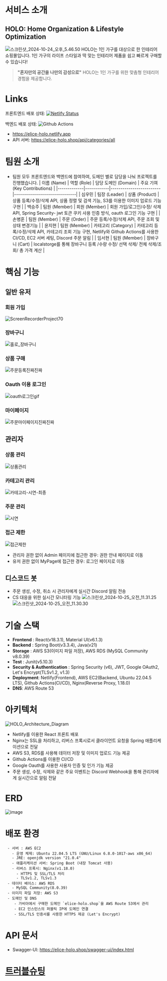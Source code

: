 # 서비스 소개
## HOLO: Home Organization & Lifestyle Optimization
![스크린샷_2024-10-24_오후_5.46.50](/uploads/c5608b25bd9a8a5d8079037c53e6e27f/스크린샷_2024-10-24_오후_5.46.50.png)
HOLO는 1인 가구를 대상으로 한 인테리어 쇼핑몰입니다. 1인 가구의 라이프 스타일과 딱 맞는 인테리어 제품을 쉽고 빠르게 구매할 수 있습니다!  
> **"혼자만의 공간을 나만의 감성으로"** HOLO는 1인 가구를 위한 맞춤형 인테리어 경험을 제공합니다.

# Links
프론트엔드 배포 상태: [![Netlify Status](https://api.netlify.com/api/v1/badges/c94a2a65-b5d9-4f7a-b9ba-bfcd8080ee16/deploy-status)](https://app.netlify.com/sites/elice-holo/deploys)  
  
  
백엔드 배포 상태: ![Github Actions](https://github.com/team-HOLO/HOLO-BE/actions/workflows/deploy.yml/badge.svg?branch=dev)
- https://elice-holo.netlify.app 
- API 서버: https://elice-holo.shop/api/categories/all

# 팀원 소개
- 팀원 모두 프론트엔드와 백엔드에 참여하여, 도메인 별로 담당을 나눠 프로젝트를 진행했습니다.
  | 이름 (Name)  | 역할 (Role)  | 담당 도메인 (Domain)      | 주요 기여 (Key Contributions) |
  |-------------|------------|-------------------------|-------------------------------|
  | 심우민       | 팀장 (Leader) | 상품 (Product)          | 상품 등록/수정/삭제 API, 상품 정렬 및 검색 기능, S3를 이용한 이미지 업로드 기능 구현 |
  | 백승주       | 팀원 (Member) | 회원 (Member)           |  회원 가입/로그인/수정/ 삭제 API, Spring Security- jwt 토큰 쿠키 사용 인증 방식, oauth 로그인 기능 구현 |
  | 손병훈       | 팀원 (Member) | 주문 (Order)            |  주문 등록/수정/삭제 API, 주문 조회 및 상태 변경기능 |
  | 윤지현       | 팀원 (Member) | 카테고리 (Category)      | 카테고리 등록/수정/삭제 API, 카테고리 조회 기능 구현, Netlify와 Github Actions를 사용한 CI/CD, EC2 서버 세팅, Discord 주문 알림 |
  | 임서현       | 팀원 (Member) | 장바구니 (Cart)          | localstorge를 통해 장바구니 등록 /수량 수정/ 선택 삭제/ 전체 삭제/조회/ 총 가격 계산 |

# 핵심 기능
## 일반 유저

### 회원 가입
![ScreenRecorderProject70](/uploads/14032889efc8929f927050995a075e23/ScreenRecorderProject70.gif)
### 장바구니
![홀로_장바구니](/uploads/a483dd9d1f1f3ce84790265d2c03c4f8/홀로_장바구니.gif)
### 상품 구매
![주문등록진짜진짜](/uploads/ac06748470fa9ed4e0eab8c60ca61af2/주문등록진짜진짜.gif)
### Oauth 이용 로그인
![oauth로그인gif](/uploads/6cedee2401db7e0244c8d2015e5a1ca3/oauth로그인gif.gif)
### 마이페이지
![주문마이페이지진짜진짜](/uploads/45e9ca438ab75724e002adfc1d5da4ce/주문마이페이지진짜진짜.gif)
## 관리자
### 상품 관리
![상품관리](/uploads/acb8b134a3aa28a3c73442ead2adb1fc/상품관리.gif)
### 카테고리 관리
![카테고리-시연-최종](/uploads/0b3d1ec0b2842c3df08694da9581f73a/카테고리-시연-최종.gif)
### 주문 관리
![시연](/uploads/0fd217f5c44f8bf5dc4baaaed4f0c0dd/시연.gif)
### 접근 제한
![접근제한](/uploads/15f473d8485b66ac6fb44ff6c834718b/접근제한.gif)
- 관리자 권한 없이 Admin 페이지에 접근한 경우: 권한 안내 페이지로 이동
- 유저 권한 없이 MyPage에 접근한 경우: 로그인 페이지로 이동
## 디스코드 봇
- 주문 생성, 수정, 취소 시 관리자에게 실시간 Discord 알림 전송
- CS 대응을 위한 실시간 모니터링 기능
![스크린샷_2024-10-25_오전_11.31.25](/uploads/336a7f176977384b07e415b79c026444/스크린샷_2024-10-25_오전_11.31.25.png)
![스크린샷_2024-10-25_오전_11.30.30](/uploads/2aaf62359a166f7b099c4c38c20390d8/스크린샷_2024-10-25_오전_11.30.30.png)


# 기술 스택
- **Frontend** : React(v18.3.1), Material UI(v6.1.3)
- **Backend** : Spring Boot(v3.3.4), Java(v21)
- **Storage** : AWS S3(이미지 파일 저장), AWS RDS (MySQL Community v8.0.39)
- **Test** : Junit(v5.10.3)
- **Security & Authentication** : Spring Security (v6), JWT, Google OAuth2, Let's Encrypt(TLSv1.2, v1.3)
- **Deployment**: Netlify(Frontend), AWS EC2(Backend, Ubuntu 22.04.5 LTS), Github Actions(CI/CD), Nginx(Reverse Proxy, 1.18.0)
- **DNS**: AWS Route 53

# 아키텍처
![HOLO_Architecture_Diagram](/uploads/26d47ea3156341c8afd23ffc5b3bfbbf/HOLO_sample_.drawio__3_.png)
- Netlify를 이용한 React 프론트 배포
- Nginx는 SSL을 처리하고, 리버스 프록시로서 클라이언트 요청을 Spring 애플리케이션으로 전달
- AWS S3, RDS를 사용해 데이터 저장 및 이미지 업로드 기능 제공
- Github Actions를 이용한 CI/CD
- Google Oauth를 사용한 사용자 인증 및 인가 기능 제공
- 주문 생성, 수정, 삭제와 같은 주요 이벤트는 Discord Webhook을 통해 관리자에게 실시간으로 알림 전달


# ERD
![image](/uploads/caee15e25414f21ce5dc126c4b4df4d4/image.png)

# 배포 환경
```
 - 서버 : AWS EC2
   - 운영 체제: Ubuntu 22.04.5 LTS (GNU/Linux 6.8.0-1017-aws x86_64)
   - JRE: openjdk version "21.0.4"
   - 애플리케이션 서버: Spring Boot (내장 Tomcat 사용)
   - 리버스 프록시: Nginx(v1.18.0)
     - HTTPS 및 SSL/TLS 처리
     - TLSv1.2, TLSv1.3
 - 데이터 베이스: AWS RDS
   - MySQL Community(8.0.39)
 - 이미지 파일 저장: AWS S3
 - 도메인 및 DNS
    - 가비아에서 구매한 도메인 `elice-holo.shop`을 AWS Route 53에서 관리
    - EC2 인스턴스의 퍼블릭 IP에 도메인 연결
    - SSL/TLS 인증서를 사용한 HTTPS 제공 (Let's Encrypt)
```

# API 문서
- Swagger-UI: https://elice-holo.shop/swagger-ui/index.html

# [트러블슈팅](https://www.notion.so/elice-track/7d0239a270ed4bac8b55f17b0c511fe7?v=35b8497c9c3042a9b1ed863eaaefdb47&pvs=4)
